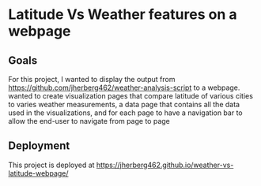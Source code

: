 # Latitude Vs Weather features on a webpage

## Goals

For this project, I wanted to display the output from https://github.com/jherberg462/weather-analysis-script to a webpage.  wanted to create visualization pages that compare latitude of various cities to varies weather measurements, a data page that contains all the data used in the visualizations, and for each page to have a navigation bar to allow the end-user to navigate from page to page


## Deployment

This project is deployed at https://jherberg462.github.io/weather-vs-latitude-webpage/
